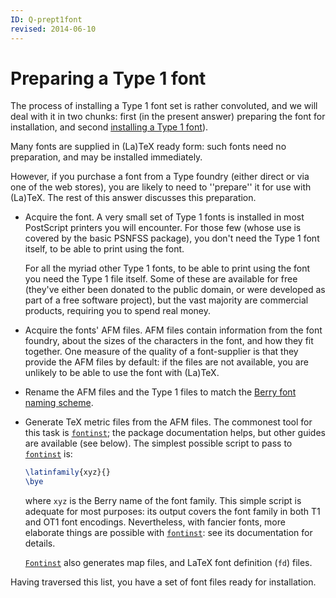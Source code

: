 ```yaml
---
ID: Q-prept1font
revised: 2014-06-10
---
```

# Preparing a Type&nbsp;1 font

The process of installing a Type&nbsp;1 font set is rather convoluted, and
we will deal with it in two chunks: first (in the present answer)
preparing the font for installation, and second 
[installing a Type&nbsp;1 font](./FAQ-instt1font.html)).

Many fonts are supplied in (La)TeX ready form: such fonts need no
preparation, and may be installed immediately.

However, if you purchase a font from a Type foundry (either direct or
via one of the web stores), you are likely to need to ''prepare'' it for
use with (La)TeX.  The rest of this answer discusses this preparation.
  

-  Acquire the font.  A very small set of Type&nbsp;1 fonts is installed
    in most PostScript printers you will encounter.  For those few (whose use
    is covered by the basic PSNFSS package), you don't need the
    Type&nbsp;1 font itself, to be able to print using the font.
  

    For all the myriad other Type&nbsp;1 fonts, to be able to print using
    the font you need the Type&nbsp;1 file itself.  Some of these are
    available for free (they've either been donated to the public
    domain, or were developed as part of a free software project), but
    the vast majority are commercial products, requiring you to spend
    real money.
-  Acquire the fonts' AFM files.  AFM files contain
    information from the font foundry, about the sizes of the characters
    in the font, and how they fit together.  One measure of the quality
    of a font-supplier is that they provide the AFM files by
    default: if the files are not available, you are unlikely to be able
    to use the font with (La)TeX.
-  Rename the AFM files and the Type&nbsp;1 files to match the
    [Berry font naming scheme](./FAQ-fontname.html).
-  Generate TeX metric files from the AFM files.  The
    commonest tool for this task is [`fontinst`](https://ctan.org/pkg/fontinst); the package
    documentation helps, but other guides are available (see below).
    The simplest possible script to pass to [`fontinst`](https://ctan.org/pkg/fontinst) is:
    ```latex
    \latinfamily{xyz}{}
    \bye
    ```
    where `xyz` is the Berry name of the font family.  This
    simple script is adequate for most purposes: its output covers the
    font family in both T1 and OT1 font encodings.  Nevertheless,
    with fancier fonts, more elaborate things are possible with
    [`fontinst`](https://ctan.org/pkg/fontinst): see its documentation for details.
  

    [`Fontinst`](https://ctan.org/pkg/Fontinst) also generates map files, and LaTeX font
    definition (`fd`) files.

Having traversed this list, you have a set of font files ready for
installation.

